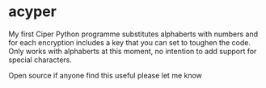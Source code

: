 # acyper

My first Ciper Python programme 
substitutes alphaberts with numbers and for each encryption includes a key that you can set to toughen the code. Only works with alphaberts at this moment, no intention to add support for special characters.


Open source if anyone find this useful please let me know
